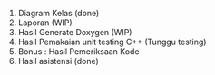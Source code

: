 1. Diagram Kelas (done)
2. Laporan (WIP)
3. Hasil Generate Doxygen (WIP)
4. Hasil Pemakaian unit testing C++ (Tunggu testing)
5. Bonus : Hasil Pemeriksaan Kode
6. Hasil asistensi (done)
